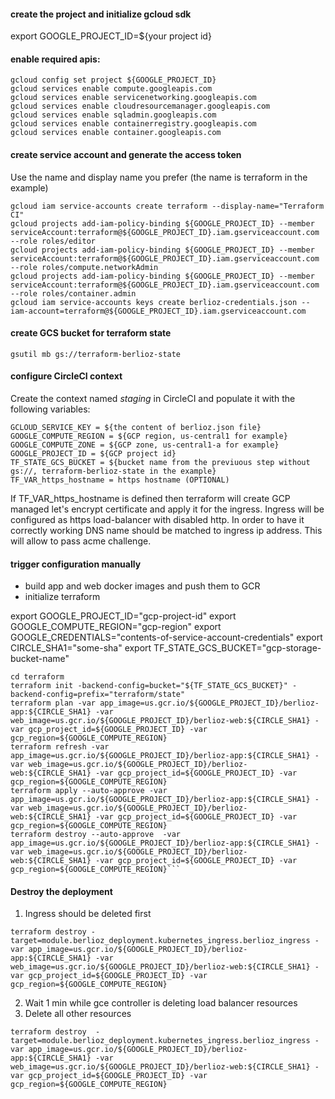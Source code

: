 #### create the project and initialize gcloud sdk
export GOOGLE_PROJECT_ID=${your project id}

#### enable required apis:
```shell script
gcloud config set project ${GOOGLE_PROJECT_ID}
gcloud services enable compute.googleapis.com
gcloud services enable servicenetworking.googleapis.com
gcloud services enable cloudresourcemanager.googleapis.com
gcloud services enable sqladmin.googleapis.com
gcloud services enable containerregistry.googleapis.com
gcloud services enable container.googleapis.com
```
#### create service account and generate the access token
Use the name and display name you prefer (the name is terraform in the example)
```shell script
gcloud iam service-accounts create terraform --display-name="Terraform CI"
gcloud projects add-iam-policy-binding ${GOOGLE_PROJECT_ID} --member serviceAccount:terraform@${GOOGLE_PROJECT_ID}.iam.gserviceaccount.com --role roles/editor
gcloud projects add-iam-policy-binding ${GOOGLE_PROJECT_ID} --member serviceAccount:terraform@${GOOGLE_PROJECT_ID}.iam.gserviceaccount.com --role roles/compute.networkAdmin
gcloud projects add-iam-policy-binding ${GOOGLE_PROJECT_ID} --member serviceAccount:terraform@${GOOGLE_PROJECT_ID}.iam.gserviceaccount.com --role roles/container.admin
gcloud iam service-accounts keys create berlioz-credentials.json --iam-account=terraform@${GOOGLE_PROJECT_ID}.iam.gserviceaccount.com
```
#### create GCS bucket for terraform state
```shell script
gsutil mb gs://terraform-berlioz-state
```
#### configure CircleCI context
Create the context named *staging* in CircleCI and populate it with the following variables:
```
GCLOUD_SERVICE_KEY = ${the content of berlioz.json file}
GOOGLE_COMPUTE_REGION = ${GCP region, us-central1 for example}
GOOGLE_COMPUTE_ZONE = ${GCP zone, us-central1-a for example}
GOOGLE_PROJECT_ID = ${GCP project id}
TF_STATE_GCS_BUCKET = ${bucket name from the previuous step without gs://, terraform-berlioz-state in the example}
TF_VAR_https_hostname = https hostname (OPTIONAL)
```
If TF_VAR_https_hostname is defined then terraform will create GCP managed let's encrypt certificate and apply it for the ingress. Ingress will be configured as https load-balancer with disabled http.
In order to have it correctly working DNS name should be matched to ingress ip address. This will allow to pass acme challenge.

#### trigger configuration manually
- build app and web docker images and push them to GCR
- initialize terraform

export GOOGLE_PROJECT_ID="gcp-project-id"
export GOOGLE_COMPUTE_REGION="gcp-region"
export GOOGLE_CREDENTIALS="contents-of-service-account-credentials"
export CIRCLE_SHA1="some-sha"
export TF_STATE_GCS_BUCKET="gcp-storage-bucket-name"

```shell script
cd terraform
terraform init -backend-config=bucket="${TF_STATE_GCS_BUCKET}" -backend-config=prefix="terraform/state"
terraform plan -var app_image=us.gcr.io/${GOOGLE_PROJECT_ID}/berlioz-app:${CIRCLE_SHA1} -var web_image=us.gcr.io/${GOOGLE_PROJECT_ID}/berlioz-web:${CIRCLE_SHA1} -var gcp_project_id=${GOOGLE_PROJECT_ID} -var gcp_region=${GOOGLE_COMPUTE_REGION}
terraform refresh -var app_image=us.gcr.io/${GOOGLE_PROJECT_ID}/berlioz-app:${CIRCLE_SHA1} -var web_image=us.gcr.io/${GOOGLE_PROJECT_ID}/berlioz-web:${CIRCLE_SHA1} -var gcp_project_id=${GOOGLE_PROJECT_ID} -var gcp_region=${GOOGLE_COMPUTE_REGION}
terraform apply --auto-approve -var app_image=us.gcr.io/${GOOGLE_PROJECT_ID}/berlioz-app:${CIRCLE_SHA1} -var web_image=us.gcr.io/${GOOGLE_PROJECT_ID}/berlioz-web:${CIRCLE_SHA1} -var gcp_project_id=${GOOGLE_PROJECT_ID} -var gcp_region=${GOOGLE_COMPUTE_REGION}
terraform destroy --auto-approve  -var app_image=us.gcr.io/${GOOGLE_PROJECT_ID}/berlioz-app:${CIRCLE_SHA1} -var web_image=us.gcr.io/${GOOGLE_PROJECT_ID}/berlioz-web:${CIRCLE_SHA1} -var gcp_project_id=${GOOGLE_PROJECT_ID} -var gcp_region=${GOOGLE_COMPUTE_REGION}```
```

#### Destroy the deployment
1. Ingress should be deleted first
```shell script
terraform destroy -target=module.berlioz_deployment.kubernetes_ingress.berlioz_ingress -var app_image=us.gcr.io/${GOOGLE_PROJECT_ID}/berlioz-app:${CIRCLE_SHA1} -var web_image=us.gcr.io/${GOOGLE_PROJECT_ID}/berlioz-web:${CIRCLE_SHA1} -var gcp_project_id=${GOOGLE_PROJECT_ID} -var gcp_region=${GOOGLE_COMPUTE_REGION}
```
2. Wait 1 min while gce controller is deleting load balancer resources
3. Delete all other resources
```shell script
terraform destroy  -target=module.berlioz_deployment.kubernetes_ingress.berlioz_ingress -var app_image=us.gcr.io/${GOOGLE_PROJECT_ID}/berlioz-app:${CIRCLE_SHA1} -var web_image=us.gcr.io/${GOOGLE_PROJECT_ID}/berlioz-web:${CIRCLE_SHA1} -var gcp_project_id=${GOOGLE_PROJECT_ID} -var gcp_region=${GOOGLE_COMPUTE_REGION}
```
